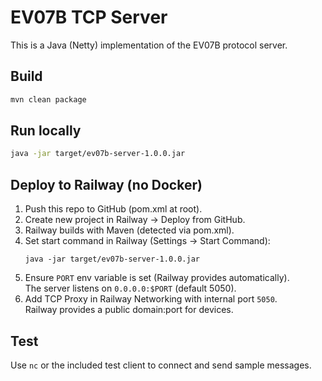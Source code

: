 # EV07B TCP Server

This is a Java (Netty) implementation of the EV07B protocol server.

## Build
```bash
mvn clean package
```

## Run locally
```bash
java -jar target/ev07b-server-1.0.0.jar
```

## Deploy to Railway (no Docker)
1. Push this repo to GitHub (pom.xml at root).
2. Create new project in Railway → Deploy from GitHub.
3. Railway builds with Maven (detected via pom.xml).
4. Set start command in Railway (Settings → Start Command):
   ```
   java -jar target/ev07b-server-1.0.0.jar
   ```
5. Ensure `PORT` env variable is set (Railway provides automatically).  
   The server listens on `0.0.0.0:$PORT` (default 5050).
6. Add TCP Proxy in Railway Networking with internal port `5050`.  
   Railway provides a public domain:port for devices.

## Test
Use `nc` or the included test client to connect and send sample messages.
